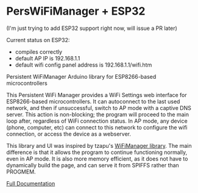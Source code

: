 # PersWiFiManager + ESP32

(I'm just trying to add ESP32 support right now, will issue a PR later)


Current status on ESP32:
- compiles correctly
- default AP IP is 192.168.1.1
- default wifi config panel address is 192.168.1.1/wifi.htm


Persistent WiFiManager Arduino library for ESP8266-based microcontrollers



This Persistent WiFi Manager provides a WiFi Settings web interface for ESP8266-based microcontrollers. It can autoconnect to the last used network, and then if unsuccessful, switch to AP mode with a captive DNS server. This action is non-blocking; the program will proceed to the main loop after, regardless of WiFi connection status. In AP mode, any device (phone, computer, etc) can connect to this network to configure the wifi connection, or access the device as a webserver. 

This library and UI was inspired by tzapu's [WiFiManager library](https://github.com/tzapu/WiFiManager). The main difference is that it allows the program to continue functioning normally, even in AP mode. It is also more memory efficient, as it does not have to dynamically build the page, and can serve it from SPIFFS rather than PROGMEM. 

[Full Documentation](http://ryandowning.net/PersWiFiManager)
